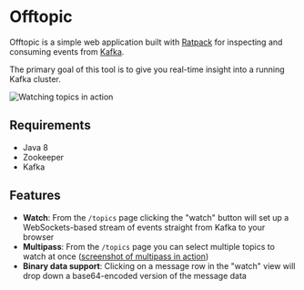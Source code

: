 # Offtopic

Offtopic is a simple web application built with [Ratpack](http://ratpack.io)
for inspecting and consuming events from [Kafka](http://kafka.apache.org).

The primary goal of this tool is to give you real-time insight into a running
Kafka cluster.

![Watching topics in action](http://strongspace.com/rtyler/public/offtopic-secevents-20141125.png
)

## Requirements 

* Java 8
* Zookeeper
* Kafka

## Features

 * **Watch**: From the `/topics` page clicking the "watch" button will set up a
   WebSockets-based stream of events straight from Kafka to your browser
 * **Multipass**: From the `/topics` page you can select multiple topics to
   watch at once ([screenshot of multipass in action](http://strongspace.com/rtyler/public/offtopic-usemultipass-20141125.png))
 * **Binary data support**: Clicking on a message row in the "watch" view will
   drop down a base64-encoded version of the message data
